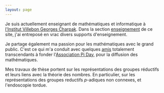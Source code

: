 ```yaml
---
layout: page
---
```


Je suis actuellement enseignant de mathématiques et informatique à [l'Institut Villebon Georges Charpak](http://www.villebon-charpak.fr). Dans la section [enseignement](/ens/) de ce site, j'ai entreposé en vrac divers supports d'enseignement. 

Je partage également ma passion pour les mathématiques avec le grand public. C'est ce qui m'a conduit avec quelques [amis](http://www.aiezzi.it) totalement transcendants à fonder l'[Association Pi Day](www.piday.fr), pour la diffusion des mathématiques.

Mes travaux de thèse portent sur les représentations des groupes réductifs et leurs liens avec la théorie des nombres. En particulier, sur les représentations des groupes reductifs $p$-adiques non connexes, et l'endoscopie tordue.


